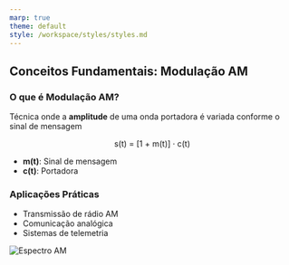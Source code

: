 ```yaml
---
marp: true
theme: default
style: /workspace/styles/styles.md
---
```



## Conceitos Fundamentais: Modulação AM
<div class="grid-container" style="grid-template-columns: 1fr 1fr;">
  <div>
    <h3>O que é Modulação AM?</h3>
    <p>Técnica onde a <strong>amplitude</strong> de uma onda portadora é variada conforme o sinal de mensagem</p>
    <div style="text-align: center; margin: 10px 0;">
      s(t) = [1 + m(t)] · c(t)
    </div>
    <ul>
      <li><strong>m(t)</strong>: Sinal de mensagem</li>
      <li><strong>c(t)</strong>: Portadora</li>
    </ul>
  </div>
  <div>
    <h3>Aplicações Práticas</h3>
    <ul>
      <li>Transmissão de rádio AM</li>
      <li>Comunicação analógica</li>
      <li>Sistemas de telemetria</li>
    </ul>
    <img src="https://www.electronics-notes.com/images/amplitude-modulation-am-spectrum-01.svg" 
         alt="Espectro AM">
  </div>
</div>
